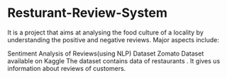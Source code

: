 # Resturant-Review-System
It is a project that aims at analysing the food culture of a locality by understanding the positive and negative reviews. Major aspects include:


Sentiment Analysis of Reviews(using NLP)
Dataset
Zomato Dataset available on Kaggle 
The dataset contains data of restaurants . It gives us information about reviews of customers.

